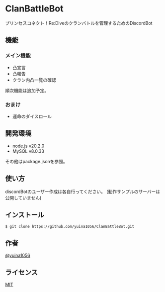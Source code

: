 # ClanBattleBot

プリンセスコネクト！Re:Diveのクランバトルを管理するためのDiscordBot

## 機能

### メイン機能

- 凸宣言
- 凸報告
- クラン内凸一覧の確認

順次機能は追加予定。

### おまけ

- 運命のダイスロール

## 開発環境

- node.js v20.2.0
- MySQL v8.0.33

その他はpackage.jsonを参照。

## 使い方

discordBotのユーザー作成は各自行ってください。
(動作サンプルのサーバーは公開していません)

## インストール

```
$ git clone https://github.com/yuina1056/ClanBattleBot.git

```

## 作者

[@yuina1056](https://twitter.com/yuina1056)

## ライセンス

[MIT](http://TomoakiTANAKA.mit-license.org)</blockquote>

